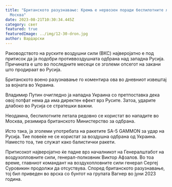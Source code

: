 ```yaml
---
title: "Британското разузнавање: Кремљ е нервозен поради беспилотните летала над
  Москва"
date: 2023-08-21T10:30:34.445Z
category: свет
featured: true
featuredImage: ../img/12-30-dron.jpg
author: Вардарски
---
```

Раководството на руските воздушни сили (ВКС) најверојатно е под притисок да ја подобри противвоздушната одбрана над западна Русија. Причината е што во последните месеци се зголеми опсегот на закани што продираат во Русија.

Британското воено разузнавање го коментира ова во дневниот извештај за војната во Украина.

Владимир Путин очигледно ја нападна Украина со претпоставка дека овој потфат нема да има директен ефект врз Русите. Затоа, ударите длабоко во Русија се стратешки важни.

Неодамна, беспилотните летала редовно се користат во нападите во Москва, резимира британското Министерство за одбрана.

Исто така, ја зголеми употребата на ракетите SA-5 GAMMON за удар на Русија. Тие повеќе не се користат за воздушна одбрана од Украина. Наместо тоа, тие служат како балистички ракети.

Притисокот најверојатно ќе падне врз началникот на Генералштабот на воздухопловните сили, генерал-полковник Виктор Афзалов. Во тоа време, главниот командант на воздухопловните сили генерал Сергеј Суровикин продолжи да отсуствува. Според британското разузнавање, тој бил приведен во врска со бунтот на групата Вагнер во јуни 2023 година.
